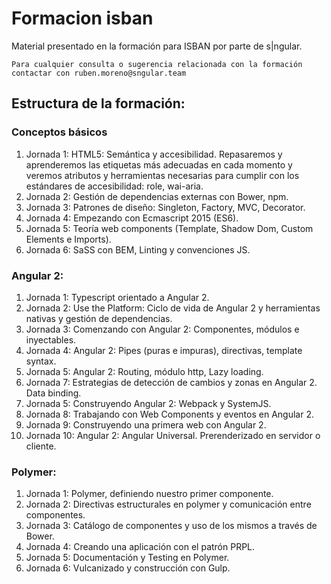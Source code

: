 # Formacion isban

Material presentado en la formación para ISBAN por parte de s|ngular.

```
Para cualquier consulta o sugerencia relacionada con la formación contactar con ruben.moreno@sngular.team
```

## Estructura de la formación:

### Conceptos básicos

1. Jornada 1: HTML5: Semántica y accesibilidad. Repasaremos y aprenderemos las etiquetas más adecuadas en cada momento y veremos atributos y herramientas necesarias para cumplir con los estándares de accesibilidad: role, wai-aria.
2. Jornada 2: Gestión de dependencias externas con Bower, npm.
3. Jornada 3: Patrones de diseño: Singleton, Factory, MVC, Decorator.
4. Jornada 4: Empezando con Ecmascript 2015 (ES6).
5. Jornada 5: Teoría web components (Template, Shadow Dom, Custom Elements e Imports).
6. Jornada 6: SaSS con BEM, Linting y convenciones JS.

### Angular 2:

1. Jornada 1: Typescript orientado a Angular 2.
2. Jornada 2: Use the Platform: Ciclo de vida de Angular 2 y herramientas nativas y gestión de dependencias.
3. Jornada 3: Comenzando con Angular 2: Componentes, módulos e inyectables.
4. Jornada 4: Angular 2: Pipes (puras e impuras), directivas, template syntax.
5. Jornada 5: Angular 2: Routing, módulo http, Lazy loading.
6. Jornada 7: Estrategias de detección de cambios y zonas en Angular 2.  Data binding.
7. Jornada 5: Construyendo Angular 2: Webpack y SystemJS.
8. Jornada 8: Trabajando con Web Components y eventos en Angular 2.
9. Jornada 9: Construyendo una primera web con Angular 2.
10. Jornada 10: Angular 2: Angular Universal. Prerenderizado en servidor o cliente.

### Polymer:

1. Jornada 1: Polymer, definiendo nuestro primer componente.
2. Jornada 2: Directivas estructurales en polymer y comunicación entre componentes.
3. Jornada 3: Catálogo de componentes y uso de los mismos a través de Bower.
4. Jornada 4: Creando una aplicación con el patrón PRPL.
5. Jornada 5: Documentación y Testing en Polymer.
6. Jornada 6: Vulcanizado y construcción con Gulp.